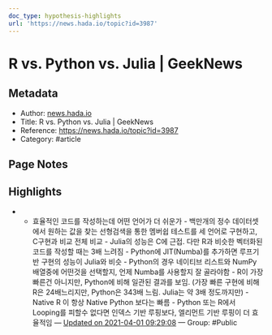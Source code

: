 ```yaml
---
doc_type: hypothesis-highlights
url: 'https://news.hada.io/topic?id=3987'
---
```


# R vs. Python vs. Julia | GeekNews

## Metadata
- Author: [news.hada.io]()
- Title: R vs. Python vs. Julia | GeekNews
- Reference: https://news.hada.io/topic?id=3987
- Category: #article

## Page Notes
## Highlights
- - 효율적인 코드를 작성하는데 어떤 언어가 더 쉬운가 - 백만개의 정수 데이터셋에서 원하는 값을 찾는 선형검색을 통한 멤버쉽 테스트를 세 언어로 구현하고, C구현과 비교 전체 비교 - Julia의 성능은 C에 근접. 다만 R과 비슷한 벡터화된 코드를 작성할 때는 3배 느려짐 - Python에 JIT(Numba)를 추가하면 루프기반 구현의 성능이 Julia와 비슷 - Python의 경우 네이티브 리스트와 NumPy 배열중에 어떤것을 선택할지, 언제 Numba를 사용할지 잘 골라야함 - R이 가장 빠른건 아니지만, Python에 비해 일관된 결과를 보임. (가장 빠른 구현에 비해 R은 24배느리지만, Python은 343배 느림. Julia는 약 3배 정도까지만) - Native R 이 항상 Native Python 보다는 빠름 - Python 또는 R에서 Looping를 피할수 없다면 인덱스 기반 루핑보다, 엘리먼트 기반 루핑이 더 효율적임 — [Updated on 2021-04-01 09:29:08](https://hyp.is/RcWZ3JKBEeuatXsOwJbs2Q/news.hada.io/topic?id=3987) — Group: #Public



